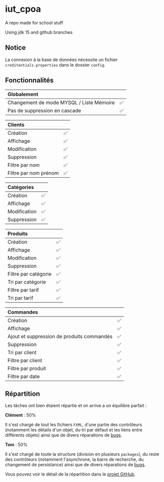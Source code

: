 # iut_cpoa

A repo made for school stuff

Using jdk 15 and github branches

## Notice

La connexion à la base de données nécessite un fichier `creditentials.properties` dans le dossier `config`.

## Fonctionnalités

<!-- ❌✅ -->
| Globalement                              |     |
| :--------------------------------------- | --- |
| Changement de mode MYSQL / Liste Mémoire | ✅   |
| Pas de suppression en cascade            | ✅   |

| Clients               |     |
| :-------------------- | --- |
| Création              | ✅   |
| Affichage             | ✅   |
| Modification          | ✅   |
| Suppression           | ✅   |
| Filtre par nom        | ✅   |
| Filtre par nom prénom | ✅   |

| Catégories   |     |
| :----------- | --- |
| Création     | ✅   |
| Affichage    | ✅   |
| Modification | ✅   |
| Suppression  | ✅   |

| Produits             |     |
| :------------------- | --- |
| Création             | ✅   |
| Affichage            | ✅   |
| Modification         | ✅   |
| Suppression          | ✅   |
| Filtre par catégorie | ✅   |
| Tri par catégorie    | ✅   |
| Filtre par tarif     | ✅   |
| Tri par tarif        | ✅   |

| Commandes                                  |     |
| :----------------------------------------- | --- |
| Création                                   | ✅   |
| Affichage                                  | ✅   |
| Ajout et suppression de produits commandés | ✅   |
| Suppression                                | ✅   |
| Tri par client                             | ✅   |
| Filtre par client                          | ✅   |
| Filtre par produit                         | ✅   |
| Filtre par date                            | ✅   |

## Répartition

Les tâches ont bien étaient répartie et on arrive a un équilibre parfait :

**Clément** : 50%

Il s'est chargé de tout les fichiers `FXML`, d'une partie des contrôleurs (notamment les détails d'un objet, du tri par défaut et les liens entre différents objets) ainsi que de divers réparations de [bugs](https://github.com/AvaN0x/ricatte_sublet_cpoa/issues?q=is%3Aissue).

**Tom** : 50%

Il s'est chargé de toute la structure (division en plusieurs `packages`), du reste des contrôleurs (notamment l'asynchrone, la barre de recherche, du changement de persistance) ainsi que de divers réparations de [bugs](https://github.com/AvaN0x/ricatte_sublet_cpoa/issues?q=is%3Aissue).

Vous pouvez voir le détail de la répartition dans le [projet GitHub](https://github.com/AvaN0x/ricatte_sublet_cpoa/projects/4).
